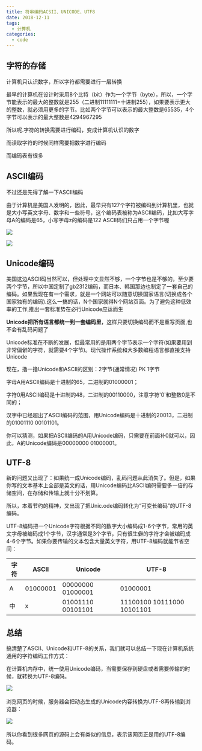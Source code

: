 ```yaml
---
title: 符串编码ACSII、UNICODE、UTF8
date: 2018-12-11
tags:
  - 计算机
categories:
  - code
---
```


## 字符的存储

计算机只认识数字，所以字符都需要进行一层转换

最早的计算机在设计时采用8个比特（bit）作为一个字节（byte），所以，一个字节能表示的最大的整数就是255（二进制11111111=十进制255），如果要表示更大的整数，就必须用更多的字节。比如两个字节可以表示的最大整数是65535，4个字节可以表示的最大整数是4294967295

所以呢.字符的转换需要进行编码，变成计算机认识的数字

而读取字符的时候同样需要把数字进行编码

而编码表有很多

## ASCII编码

不过还是先得了解一下ASCII编码

由于计算机是美国人发明的，因此，最早只有127个字符被编码到计算机里，也就是大小写英文字母、数字和一些符号，这个编码表被称为ASCII编码，比如大写字母A的编码是65，小写字母z的编码是122 ASCII码们只占用一个字节喔

![](http://fublog.oss-cn-shenzhen.aliyuncs.com/20181211-564e2ad4b2f64161bfd4301999d40de5.png)

![](http://fublog.oss-cn-shenzhen.aliyuncs.com/20181211-6a1107bb6e6c49f6a4eae607d0dcae7a.jpg)  

## Unicode编码

美国这边ASCII码当然可以，但处理中文显然不够，一个字节也是不够的，至少要两个字节，所以中国定制了gb2312编码，而日本、韩国那边也制定了一套自己的编码。如果我现在有一个需求，就是一个网站可以随意切换国家语言(切换成各个国家独有的编码).这么一搞的话，N个国家就得N个网站页面。为了避免这种低效率的工作,推出一套标准势在必行Unicode应运而生

**Unicode把所有语言都统一到一套编码里**，这样只要切换编码而不是重写页面,也不会有乱码问题了

Unicode标准在不断的发展，但最常用的是用两个字节表示一个字符(如果要用到非常偏僻的字符，就需要4个字节)。现代操作系统和大多数编程语言都直接支持Unicode

现在，撸一撸Unicode和ASCII的区别：2字节(通常情况) PK 1字节

字母A用ASCII编码是十进制的65，二进制的01000001；

字符0用ASCII编码是十进制的48，二进制的00110000，注意字符'0'和整数0是不同的；

汉字中已经超出了ASCII编码的范围，用Unicode编码是十进制的20013，二进制的01001110 00101101。

你可以猜测，如果把ASCII编码的A用Unicode编码，只需要在前面补0就可以，因此，A的Unicode编码是00000000 01000001。

## UTF-8


新的问题又出现了：如果统一成Unicode编码，乱码问题从此消失了。但是，如果你写的文本基本上全部是英文的话，用Unicode编码比ASCII编码需要多一倍的存储空间，在存储和传输上就十分不划算。

所以，本着节约的精神，又出现了把Unic.ode编码转化为“可变长编码”的UTF-8编码。

UTF-8编码把一个Unicode字符根据不同的数字大小编码成1-6个字节，常用的英文字母被编码成1个字节，汉字通常是3个字节，只有很生僻的字符才会被编码成4-6个字节。如果你要传输的文本包含大量英文字符，用UTF-8编码就能节省空间：


|字符|ASCII|Unicode|UTF-8|
|-|-|-|-|
|A|01000001|00000000 01000001|01000001|
|中|x|01001110 00101101|11100100 10111000 10101101|


## 总结

搞清楚了ASCII、Unicode和UTF-8的关系，我们就可以总结一下现在计算机系统通用的字符编码工作方式：

在计算机内存中，统一使用Unicode编码，当需要保存到硬盘或者需要传输的时候，就转换为UTF-8编码。

![](http://fublog.oss-cn-shenzhen.aliyuncs.com/20181211-3346887490d04211be7f6eb5ab7b85d1.png)    

浏览网页的时候，服务器会把动态生成的Unicode内容转换为UTF-8再传输到浏览器：

![](http://fublog.oss-cn-shenzhen.aliyuncs.com/20181211-46296060300a4f39a06356b51e9027b7.png)    

所以你看到很多网页的源码上会有类似的信息，表示该网页正是用的UTF-8编码。